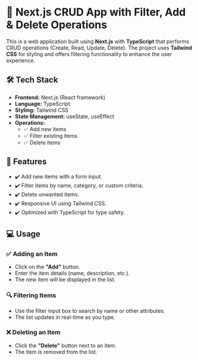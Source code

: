 # 🚀 Next.js CRUD App with Filter, Add & Delete Operations

This is a web application built using **Next.js** with **TypeScript** that performs CRUD operations (Create, Read, Update, Delete). The project uses **Tailwind CSS** for styling and offers filtering functionality to enhance the user experience.

## 🛠️ Tech Stack
- **Frontend:** Next.js (React framework)  
- **Language:** TypeScript  
- **Styling:** Tailwind CSS  
- **State Management:** useState, useEffect  
- **Operations:**  
  - ✅ Add new items  
  - ✅ Filter existing items  
  - ✅ Delete items  

## 🎯 Features
- ✔️ Add new items with a form input.  
- ✔️ Filter items by name, category, or custom criteria.  
- ✔️ Delete unwanted items.  
- ✔️ Responsive UI using Tailwind CSS.  
- ✔️ Optimized with TypeScript for type safety.  

## 💻 Usage
### ✅ Adding an Item
- Click on the **"Add"** button.  
- Enter the item details (name, description, etc.).  
- The new item will be displayed in the list.  

### 🔍 Filtering Items
- Use the filter input box to search by name or other attributes.  
- The list updates in real-time as you type.  

### ❌ Deleting an Item
- Click the **"Delete"** button next to an item.  
- The item is removed from the list.  

